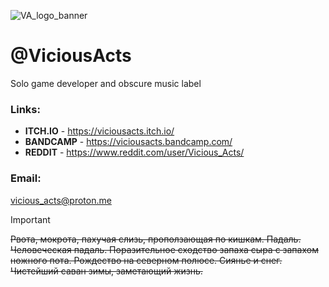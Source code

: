 ![VA_logo_banner](https://github.com/ViciousActs/ViciousActs/assets/173949839/d0e99641-dbab-4a02-9f27-2323e5468e07)

# @ViciousActs
Solo game developer and obscure music label


### Links: 
- **ITCH.IO** - https://viciousacts.itch.io/
- **BANDCAMP** - https://viciousacts.bandcamp.com/
- **REDDIT** - https://www.reddit.com/user/Vicious_Acts/

### Email: 
vicious_acts@proton.me

> [!IMPORTANT]
> ~~Рвота,  мокрота,  пахучая  слизь,  проползающая  по  кишкам. Падаль.  Человеческая падаль. Поразительное  сходство запаха сыра  с запахом ножного пота.      Рождество  на северном полюсе. Сиянье  и  снег. Чистейший  саван  зимы, заметающий жизнь.~~

<!---
ViciousActs/ViciousActs is a ✨ special ✨ repository because its `README.md` (this file) appears on your GitHub profile.
You can click the Preview link to take a look at your changes.
--->
